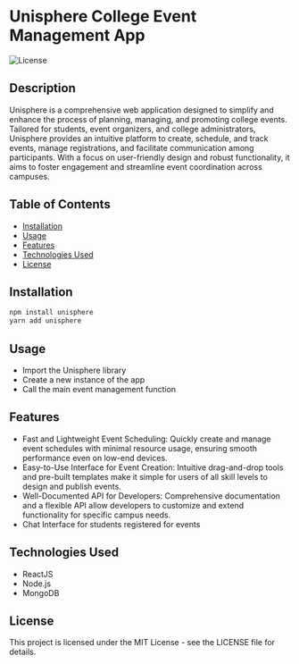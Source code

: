 # Unisphere College Event Management App

![License](https://img.shields.io/badge/License-MIT-blue.svg)

## Description

Unisphere is a comprehensive web application designed to simplify and enhance the process of planning, managing, and promoting college events. Tailored for students, event organizers, and college administrators, Unisphere provides an intuitive platform to create, schedule, and track events, manage registrations, and facilitate communication among participants. With a focus on user-friendly design and robust functionality, it aims to foster engagement and streamline event coordination across campuses.

## Table of Contents

- [Installation](#installation)
- [Usage](#usage)
- [Features](#features)
- [Technologies Used](#technologies-used)
- [License](#license)

## Installation

```bash
npm install unisphere
yarn add unisphere
```

## Usage

- Import the Unisphere library
- Create a new instance of the app
- Call the main event management function

## Features

- Fast and Lightweight Event Scheduling: Quickly create and manage event schedules with minimal resource usage, ensuring smooth performance even on low-end devices.
- Easy-to-Use Interface for Event Creation: Intuitive drag-and-drop tools and pre-built templates make it simple for users of all skill levels to design and publish events.
- Well-Documented API for Developers: Comprehensive documentation and a flexible API allow developers to customize and extend functionality for specific campus needs.
- Chat Interface for students registered for events

## Technologies Used

- ReactJS
- Node.js
- MongoDB

## License

This project is licensed under the MIT License - see the LICENSE file for details.

